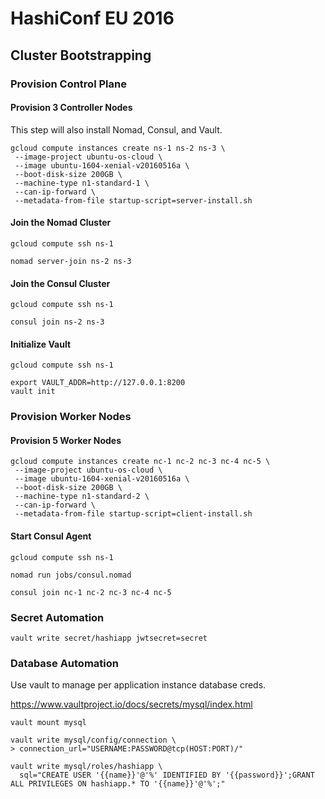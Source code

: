 # HashiConf EU 2016

## Cluster Bootstrapping

### Provision Control Plane

#### Provision 3 Controller Nodes

This step will also install Nomad, Consul, and Vault.

```
gcloud compute instances create ns-1 ns-2 ns-3 \
 --image-project ubuntu-os-cloud \
 --image ubuntu-1604-xenial-v20160516a \
 --boot-disk-size 200GB \
 --machine-type n1-standard-1 \
 --can-ip-forward \
 --metadata-from-file startup-script=server-install.sh
```

#### Join the Nomad Cluster

```
gcloud compute ssh ns-1
```
```
nomad server-join ns-2 ns-3
```

#### Join the Consul Cluster

```
gcloud compute ssh ns-1
```
```
consul join ns-2 ns-3
```

#### Initialize Vault

```
gcloud compute ssh ns-1
```

```
export VAULT_ADDR=http://127.0.0.1:8200
vault init
```

### Provision Worker Nodes

#### Provision 5 Worker Nodes

```
gcloud compute instances create nc-1 nc-2 nc-3 nc-4 nc-5 \
 --image-project ubuntu-os-cloud \
 --image ubuntu-1604-xenial-v20160516a \
 --boot-disk-size 200GB \
 --machine-type n1-standard-2 \
 --can-ip-forward \
 --metadata-from-file startup-script=client-install.sh
```

#### Start Consul Agent

```
gcloud compute ssh ns-1
```

```
nomad run jobs/consul.nomad
```

```
consul join nc-1 nc-2 nc-3 nc-4 nc-5
```

### Secret Automation

```
vault write secret/hashiapp jwtsecret=secret
```

### Database Automation

Use vault to manage per application instance database creds.

https://www.vaultproject.io/docs/secrets/mysql/index.html


```
vault mount mysql
```

```
vault write mysql/config/connection \
> connection_url="USERNAME:PASSWORD@tcp(HOST:PORT)/"
```

```
vault write mysql/roles/hashiapp \
  sql="CREATE USER '{{name}}'@'%' IDENTIFIED BY '{{password}}';GRANT ALL PRIVILEGES ON hashiapp.* TO '{{name}}'@'%';"
```
